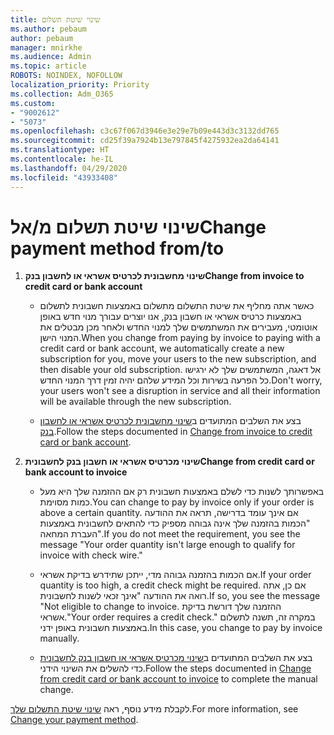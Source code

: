 ```yaml
---
title: שינוי שיטת תשלום
ms.author: pebaum
author: pebaum
manager: mnirkhe
ms.audience: Admin
ms.topic: article
ROBOTS: NOINDEX, NOFOLLOW
localization_priority: Priority
ms.collection: Adm_O365
ms.custom:
- "9002612"
- "5073"
ms.openlocfilehash: c3c67f067d3946e3e29e7b09e443d3c3132dd765
ms.sourcegitcommit: cd25f39a7924b13e797845f4275932ea2da64141
ms.translationtype: HT
ms.contentlocale: he-IL
ms.lasthandoff: 04/29/2020
ms.locfileid: "43933408"
---
```

# <a name="change-payment-method-fromto"></a><span data-ttu-id="737a4-102">שינוי שיטת תשלום מ/אל</span><span class="sxs-lookup"><span data-stu-id="737a4-102">Change payment method from/to</span></span>

1. <span data-ttu-id="737a4-103">**שינוי מחשבונית לכרטיס אשראי או לחשבון בנק**</span><span class="sxs-lookup"><span data-stu-id="737a4-103">**Change from invoice to credit card or bank account**</span></span>

    - <span data-ttu-id="737a4-104">כאשר אתה מחליף את שיטת התשלום מתשלום באמצעות חשבונית לתשלום באמצעות כרטיס אשראי או חשבון בנק, אנו יוצרים עבורך מנוי חדש באופן אוטומטי, מעבירים את המשתמשים שלך למנוי החדש ולאחר מכן מבטלים את המנוי הישן.</span><span class="sxs-lookup"><span data-stu-id="737a4-104">When you change from paying by invoice to paying with a credit card or bank account, we automatically create a new subscription for you, move your users to the new subscription, and then disable your old subscription.</span></span> <span data-ttu-id="737a4-105">אל דאגה, המשתמשים שלך לא ירגישו כל הפרעה בשירות וכל המידע שלהם יהיה זמין דרך המנוי החדש.</span><span class="sxs-lookup"><span data-stu-id="737a4-105">Don't worry, your users won't see a disruption in service and all their information will be available through the new subscription.</span></span> 

    - <span data-ttu-id="737a4-106">בצע את השלבים המתועדים ב[שינוי מחשבונית לכרטיס אשראי או לחשבון בנק](https://docs.microsoft.com/microsoft-365/commerce/billing-and-payments/change-payment-method?view=o365-worldwide#change-from-invoice-to-credit-card-or-bank-account).</span><span class="sxs-lookup"><span data-stu-id="737a4-106">Follow the steps documented in [Change from invoice to credit card or bank account](https://docs.microsoft.com/microsoft-365/commerce/billing-and-payments/change-payment-method?view=o365-worldwide#change-from-invoice-to-credit-card-or-bank-account).</span></span>

2. <span data-ttu-id="737a4-107">**שינוי מכרטיס אשראי או חשבון בנק לחשבונית**</span><span class="sxs-lookup"><span data-stu-id="737a4-107">**Change from credit card or bank account to invoice**</span></span>

    - <span data-ttu-id="737a4-108">באפשרותך לשנות כדי לשלם באמצעות חשבונית רק אם ההזמנה שלך היא מעל כמות מסוימת.</span><span class="sxs-lookup"><span data-stu-id="737a4-108">You can change to pay by invoice only if your order is above a certain quantity.</span></span> <span data-ttu-id="737a4-109">אם אינך עומד בדרישה, תראה את ההודעה "הכמות בהזמנה שלך אינה גבוהה מספיק כדי להתאים לחשבונית באמצעות העברת המחאה".</span><span class="sxs-lookup"><span data-stu-id="737a4-109">If you do not meet the requirement, you see the message "Your order quantity isn't large enough to qualify for invoice with check wire."</span></span>

    - <span data-ttu-id="737a4-110">אם הכמות בהזמנה גבוהה מדי, ייתכן שתידרש בדיקת אשראי.</span><span class="sxs-lookup"><span data-stu-id="737a4-110">If your order quantity is too high, a credit check might be required.</span></span> <span data-ttu-id="737a4-111">אם כן, אתה רואה את ההודעה "אינך זכאי לשנות לחשבונית.</span><span class="sxs-lookup"><span data-stu-id="737a4-111">If so, you see the message "Not eligible to change to invoice.</span></span> <span data-ttu-id="737a4-112">ההזמנה שלך דורשת בדיקת אשראי."</span><span class="sxs-lookup"><span data-stu-id="737a4-112">Your order requires a credit check."</span></span> <span data-ttu-id="737a4-113">במקרה זה, תשנה לתשלום באמצעות חשבונית באופן ידני.</span><span class="sxs-lookup"><span data-stu-id="737a4-113">In this case, you change to pay by invoice manually.</span></span>

    - <span data-ttu-id="737a4-114">בצע את השלבים המתועדים ב[שינוי מכרטיס אשראי או חשבון בנק לחשבונית](https://docs.microsoft.com/microsoft-365/commerce/billing-and-payments/change-payment-method?view=o365-worldwide#change-from-credit-card-or-bank-account-to-invoice) כדי להשלים את השינוי הידני.</span><span class="sxs-lookup"><span data-stu-id="737a4-114">Follow the steps documented in [Change from credit card or bank account to invoice](https://docs.microsoft.com/microsoft-365/commerce/billing-and-payments/change-payment-method?view=o365-worldwide#change-from-credit-card-or-bank-account-to-invoice) to complete the manual change.</span></span>

<span data-ttu-id="737a4-115">לקבלת מידע נוסף, ראה [שינוי שיטת התשלום שלך](https://docs.microsoft.com/microsoft-365/commerce/billing-and-payments/change-payment-method).</span><span class="sxs-lookup"><span data-stu-id="737a4-115">For more information, see [Change your payment method](https://docs.microsoft.com/microsoft-365/commerce/billing-and-payments/change-payment-method).</span></span>
